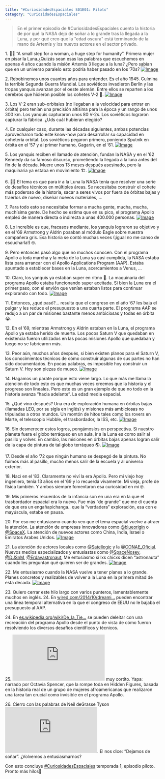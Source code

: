 ```yaml
---
title: "#CuriosidadesEspaciales S01E01: Piloto"
category: "CuriosidadesEspaciales"
---
```


> En el primer episodio de #CuriosidadesEspaciales cuento la historia de por qué la NASA dejó de soñar a lo grande tras la llegada a la Luna, y por qué creo que la "edad oscura" está terminando de la mano de Artemis y los nuevos actores en el sector privado.

<div class="card-tweets" dir="auto">
    <p><span class="nop nop-start">1. </span> 👩‍🚀 “A small step for a woman, a huge step for humanity”. Primera mujer en pisar la Luna.¿Quizás sean esas las palabras que escuchemos en apenas 4 años cuando la misión Artemis 3 llegue a la luna? ¿Pero sabían que en un universo paralelo esto podría haber pasado en los ’70s? <span class="entity-image"><a href="https://pbs.twimg.com/media/Eeh7aoEVoAE3w1g.png" target="_blank"><img alt="Image" src="https://pbs.twimg.com/media/Eeh7aoEVoAE3w1g.png" data-src="https://pbs.twimg.com/media/Eeh7aoEVoAE3w1g.png"></a></span></p>
    <p><span class="nop nop-start">2. </span> Rebobinemos unos cuantos años para entender. Es el año 1945. Culmina la terrible Segunda Guerra Mundial. Los soviéticos invadieron Berlín y las tropas yanquis avanzan por el oeste alemán. Entre ellos se reparten a los cerebros que hicieron posible los cohetes V-2 🚀. <span class="entity-image"><a href="https://pbs.twimg.com/media/Eeh7fDtU8AEO4__.png" target="_blank"><img alt="Image" src="https://pbs.twimg.com/media/Eeh7fDtU8AEO4__.png" data-src="https://pbs.twimg.com/media/Eeh7fDtU8AEO4__.png"></a></span></p>
    <p><span class="nop nop-start">3. </span> Los V-2 eran sub-orbitales (no llegaban a la velocidad para entrar en órbita) pero tenían una precisión altísima para la época y un rango de unos 300 km. Los yanquis capturaron unos 80 V-2s. Los soviéticos lograron capturar la fábrica. ¿Uds cuál hubieran elegido?</p>
    <p><span class="nop nop-start">4. </span> En cualquier caso, durante las décadas siguientes, ambas potencias aprovecharon todo este know-how para desarrollar su capacidad en cohetería orbital. Los soviéticos pegaron primero, poniendo Sputnik en órbita en el ’57 y al primer humano, Gagarin, en el ’61. <span class="entity-image"><a href="https://pbs.twimg.com/media/Eeh7jwMVoAA7q-r.png" target="_blank"><img alt="Image" src="https://pbs.twimg.com/media/Eeh7jwMVoAA7q-r.png" data-src="https://pbs.twimg.com/media/Eeh7jwMVoAA7q-r.png"></a></span></p>
    <p><span class="nop nop-start">5. </span> Los yanquis reciben el llamado de atención, fundan la NASA y en el ’62 Kennedy da su famoso discurso, prometiendo la llegada a la luna antes del fin de la década. Muere unos 13 meses después asesinado, pero la maquinaria ya estaba en movimiento 🏗️. <span class="entity-image"><a href="https://pbs.twimg.com/media/Eeh7qwKUEAEpdY9.png" target="_blank"><img alt="Image" src="https://pbs.twimg.com/media/Eeh7qwKUEAEpdY9.png" data-src="https://pbs.twimg.com/media/Eeh7qwKUEAEpdY9.png"></a></span></p>
    <p><span class="nop nop-start">6. </span> 🧑‍🔬 El tema es que para ir a la Luna la NASA tenía que resolver una serie de desafíos técnicos en múltiples áreas. Se necesitaba construir el cohete más poderoso de la historia, sacar a seres vivos por fuera de órbitas bajas y traerlos de nuevo, diseñar nuevos materiales, …</p>
    <p><span class="nop nop-start">7. </span> Para todo esto se necesitaba formar a mucha gente, mucha, mucha, muchísima gente. De hecho se estima que en su pico, el programa Apollo empleó de manera directa o indirecta a unas 400.000 personas. <span class="entity-image"><a href="https://pbs.twimg.com/media/Eeh7xllUEAAhsX0.png" target="_blank"><img alt="Image" src="https://pbs.twimg.com/media/Eeh7xllUEAAhsX0.png" data-src="https://pbs.twimg.com/media/Eeh7xllUEAAhsX0.png"></a></span></p>
    <p><span class="nop nop-start">8. </span> Lo increíble es que, fracasos mediante, los yanquis lograron su objetivo y en el ’69 Armstrong y Aldrin posaban al módulo Eagle sobre nuestra compañera gris. Esa historia se contó muchas veces (¡igual no me canso de escucharla!) 🤓.</p>
    <p><span class="nop nop-start">9. </span> Pero entonces pasó algo que no muchos conocen. Con el programa Apollo a toda marcha y la meta de la Luna ya casi cumplida, la NASA estaba lista para arrancar con el Apollo Applications Program (AAP). Estaba apuntado a establecer bases en la Luna, acercamientos a Venus, ...</p>
    <p><span class="nop nop-start">10. </span> Claro, los yanquis ya estaban super en ritmo 💃. La maquinaria del programa Apollo estaba funcionando super aceitada. Si bien la Luna era el primer paso, con el envión que venían estaban listos para continuar explorando con todo. <span class="entity-image"><a href="https://pbs.twimg.com/media/Eeh9W6EUwAAFm_X.png" target="_blank"><img alt="Image" src="https://pbs.twimg.com/media/Eeh9W6EUwAAFm_X.png" data-src="https://pbs.twimg.com/media/Eeh9W6EUwAAFm_X.png"></a></span></p>
    <p><span class="nop nop-start">11. </span> Entonces, ¿qué pasó?… resulta que el congreso en el año ’67 les baja el pulgar y les reduce el presupuesto a una cuarta parte. El programa AAP se redujo a un par de misiones bastante menos ambiciosas y todas en órbita 😭.</p>
    <p><span class="nop nop-start">12. </span> En el ’69, mientras Armstrong y Aldrin estaban en la Luna, el programa Apollo ya estaba herido de muerte. Los pocos Saturn V que quedaban en existencia fueron utilizados en las pocas misiones Apollo que quedaban y luego no se fabricaron más.</p>
    <p><span class="nop nop-start">13. </span> Peor aún, muchos años después, si bien existen planos para el Saturn V, los conocimientos técnicos de cómo construir algunas de sus partes no han sido documentados. En pocas palabras, es imposible hoy construir un Saturn V. Hoy son piezas de museo. <span class="entity-image"><a href="https://pbs.twimg.com/media/Eeh9gevU0AEs-4q.png" target="_blank"><img alt="Image" src="https://pbs.twimg.com/media/Eeh9gevU0AEs-4q.png" data-src="https://pbs.twimg.com/media/Eeh9gevU0AEs-4q.png"></a></span></p>
    <p><span class="nop nop-start">14. </span> Hagamos un parate porque esto viene largo. Lo que más me llama la atención de todo esto es que muchas veces creemos que la historia y el progreso son lineales. Pero este es un gran ejemplo de que no todo en la historia avanza “hacia adelante”. La edad media espacial.</p>
    <p><span class="nop nop-start">15. </span> ¿Qué vino después? Una era de exploración humana en órbitas bajas (llamadas LEO, por su sigla en inglés) y misiones más ambiciosas no tripuladas a otros mundos. Un montón de hitos tales como los rovers en Marte, el telescopio Hubble, el trasbordador, la ISS, etc. <span class="entity-image"><a href="https://pbs.twimg.com/media/Eeh9mlUUcAIOcsj.jpg" target="_blank"><img alt="Image" src="https://pbs.twimg.com/media/Eeh9mlUUcAIOcsj.jpg" data-src="https://pbs.twimg.com/media/Eeh9mlUUcAIOcsj.jpg"></a></span></p>
    <p><span class="nop nop-start">16. </span> Sin desmerecer estos logros, pongámoslos en perspectiva. Si nuestro planeta fuera el globo terráqueo en un aula, ir a la Luna es como salir al pasillo y volver. En cambio, las misiones en órbitas bajas apenas logran salir de la capa de pintura de tal globo terráqueo 🌎. <span class="entity-image"><a href="https://pbs.twimg.com/media/Eeh9rkAUMAEbyBZ.png" target="_blank"><img alt="Image" src="https://pbs.twimg.com/media/Eeh9rkAUMAEbyBZ.png" data-src="https://pbs.twimg.com/media/Eeh9rkAUMAEbyBZ.png"></a></span></p>
    <p><span class="nop nop-start">17. </span> Desde el año ’72 que ningún humano se despegó de la pintura. No fuimos más al pasillo, mucho menos salir de la escuela y al universo exterior.</p>
    <p><span class="nop nop-start">18. </span> Nací en el ’83. Claramente no viví la era Apollo. Pero mi viejo hoy ingeniero, tenía 13 años en el ’69 y lo recuerda vivamente. Mi vieja, profe de física también. Y ambos siempre fomentaron esa curiosidad en mi 🤓.</p>
    <p><span class="nop nop-start">19. </span> Mis primeros recuerdos de la infancia son en una era en la que el trasbordador espacial era lo nuevo. Fue más “de grande” que me di cuenta de que era un engañapichanga.. que la “verdadera” exploración, esa con e mayúscula, estaba en pausa.</p>
    <p><span class="nop nop-start">20. </span> Por eso me entusiasmo cuando veo que el tema espacial vuelve a atraer la atención. La atención de empresas innovadoras como <a class="entity-mention" href="https://twitter.com/blueorigin">@blueorigin</a> o <a class="entity-mention" href="https://twitter.com/SpaceX">@SpaceX</a>. La atención de nuevos actores como China, India, Israel o Emiratos Arabes Unidos. <span class="entity-image"><a href="https://pbs.twimg.com/media/Eeh-DqwUEAEB8c3.png" target="_blank"><img alt="Image" src="https://pbs.twimg.com/media/Eeh-DqwUEAEB8c3.png" data-src="https://pbs.twimg.com/media/Eeh-DqwUEAEB8c3.png"></a></span></p>
    <p><span class="nop nop-start">21. </span> La atención de actores locales como <a class="entity-mention" href="https://twitter.com/Satellogic">@Satellogic</a> y la <a class="entity-mention" href="https://twitter.com/CONAE_Oficial">@CONAE_Oficial</a>. Nuevos medios especializados y entusiastas como <a class="entity-mention" href="https://twitter.com/SpaceNosey">@SpaceNosey</a>, <a class="entity-mention" href="https://twitter.com/DJSnM">@DJSnM</a>, <a class="entity-mention" href="https://twitter.com/Erdayastronaut">@Erdayastronaut</a>, Me entusiasmo si lxs chicxs dicen “astronauta” cuando les preguntan qué quieren ser de grandes. <span class="entity-image"><a href="https://pbs.twimg.com/media/Eeh-Mj_UMAARRUC.jpg" target="_blank"><img alt="Image" src="https://pbs.twimg.com/media/Eeh-Mj_UMAARRUC.jpg" data-src="https://pbs.twimg.com/media/Eeh-Mj_UMAARRUC.jpg"></a></span></p>
    <p><span class="nop nop-start">22. </span> Me entusiasmo cuando la NASA vuelve a tener planes a lo grande. Planes concretos y realizables de volver a la Luna en la primera mitad de esta década. <span class="entity-image"><a href="https://pbs.twimg.com/media/Eeh-RevUMAANlgQ.png" target="_blank"><img alt="Image" src="https://pbs.twimg.com/media/Eeh-RevUMAANlgQ.png" data-src="https://pbs.twimg.com/media/Eeh-RevUMAANlgQ.png"></a></span></p>
    <p><span class="nop nop-start">23. </span> Quiero cerrar este hilo largo con varios punteros, lamentablemente muchos en inglés. 24. En <a class="entity-url" data-preview="true" href="https://www.wired.com/2014/10/dreamingadifferentapollo/">wired.com/2014/10/dreami…</a> pueden encontrar una linea temporal alternativa en la que el congreso de EEUU no le bajaba el presupuesto al AAP.</p>
    <p><span class="nop nop-start">24. </span> En <a class="entity-url" data-preview="true" href="https://es.wikipedia.org/wiki/De_la_Tierra_a_la_Luna_(miniserie)">es.wikipedia.org/wiki/De_la_Tie…</a> se pueden deleitar con una recreación del programa Apollo desde el punto de vista de cómo fueron resolviendo los diversos desafíos científicos y técnicos.</p>
    <p><span class="nop nop-start">25. </span> <span class="entity-embed"><iframe class="youtube-player keep-ratio-4-3" src="https://www.youtube.com/embed/6qA9iaAUo8k" frameborder="0" allowFullScreen></iframe></span> muy cortito. Yapa: narrado por Octavia Spencer, que la rompe toda en Hidden Figures, basada en la historia real de un grupo de mujeres afroamericanas que realizaron una tarea tan crucial como invisible en el programa Apollo.</p>
    <p><span class="nop nop-start">26. </span> Cierro con las palabras de Neil deGrasse Tyson <span class="entity-embed"><iframe class="youtube-player keep-ratio-4-3" src="https://www.youtube.com/embed/CbIZU8cQWXc" frameborder="0" allowFullScreen></iframe></span>. El nos dice: “Dejamos de soñar”. ¿Volvemos a entusiasmarnos?</p>
    <p>Con esto concluye <a class="entity-hashtag" href="/hashtag/CuriosidadesEspaciales">#CuriosidadesEspaciales</a> temporada 1, episodio piloto. Pronto más hilos🖖</p>
</div>

